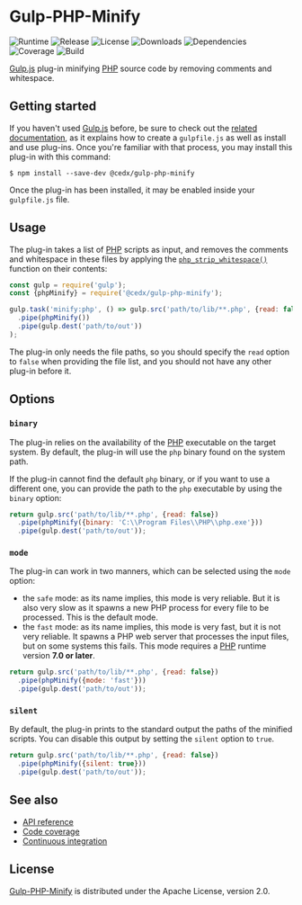# Gulp-PHP-Minify
![Runtime](https://img.shields.io/badge/node-%3E%3D8.1.0-brightgreen.svg) ![Release](https://img.shields.io/npm/v/@cedx/gulp-php-minify.svg) ![License](https://img.shields.io/npm/l/@cedx/gulp-php-minify.svg) ![Downloads](https://img.shields.io/npm/dt/@cedx/gulp-php-minify.svg) ![Dependencies](https://david-dm.org/cedx/gulp-php-minify.svg) ![Coverage](https://coveralls.io/repos/github/cedx/gulp-php-minify/badge.svg) ![Build](https://travis-ci.org/cedx/gulp-php-minify.svg)

[Gulp.js](http://gulpjs.com) plug-in minifying [PHP](https://secure.php.net) source code by removing comments and whitespace.

## Getting started
If you haven't used [Gulp.js](http://gulpjs.com) before, be sure to check out the [related documentation](https://github.com/gulpjs/gulp/blob/master/docs/README.md), as it explains how to create a `gulpfile.js` as well as install and use plug-ins.
Once you're familiar with that process, you may install this plug-in with this command:

```shell
$ npm install --save-dev @cedx/gulp-php-minify
```

Once the plug-in has been installed, it may be enabled inside your `gulpfile.js` file.

## Usage
The plug-in takes a list of [PHP](https://secure.php.net) scripts as input, and removes the comments and whitespace in these files by applying the [`php_strip_whitespace()`](https://secure.php.net/manual/en/function.php-strip-whitespace.php) function on their contents:

```javascript
const gulp = require('gulp');
const {phpMinify} = require('@cedx/gulp-php-minify');

gulp.task('minify:php', () => gulp.src('path/to/lib/**.php', {read: false})
  .pipe(phpMinify())
  .pipe(gulp.dest('path/to/out'))
);
```

The plug-in only needs the file paths, so you should specify the `read` option to `false` when providing the file list, and you should not have any other plug-in before it.

## Options

### `binary`
The plug-in relies on the availability of the [PHP](https://secure.php.net) executable on the target system. By default, the plug-in will use the `php` binary found on the system path.

If the plug-in cannot find the default `php` binary, or if you want to use a different one, you can provide the path to the `php` executable by using the `binary` option:

```javascript
return gulp.src('path/to/lib/**.php', {read: false})
  .pipe(phpMinify({binary: 'C:\\Program Files\\PHP\\php.exe'}))
  .pipe(gulp.dest('path/to/out'));
```

### `mode`
The plug-in can work in two manners, which can be selected using the `mode` option:

- the `safe` mode: as its name implies, this mode is very reliable. But it is also very slow as it spawns a new PHP process for every file to be processed. This is the default mode.
- the `fast` mode: as its name implies, this mode is very fast, but it is not very reliable. It spawns a PHP web server that processes the input files, but on some systems this fails. This mode requires a [PHP](https://secure.php.net) runtime version **7.0 or later**.

```javascript
return gulp.src('path/to/lib/**.php', {read: false})
  .pipe(phpMinify({mode: 'fast'}))
  .pipe(gulp.dest('path/to/out'));
```

### `silent`
By default, the plug-in prints to the standard output the paths of the minified scripts. You can disable this output by setting the `silent` option to `true`.

```javascript
return gulp.src('path/to/lib/**.php', {read: false})
  .pipe(phpMinify({silent: true}))
  .pipe(gulp.dest('path/to/out'));
```

## See also
- [API reference](https://cedx.github.io/gulp-php-minify)
- [Code coverage](https://coveralls.io/github/cedx/gulp-php-minify)
- [Continuous integration](https://travis-ci.org/cedx/gulp-php-minify)

## License
[Gulp-PHP-Minify](https://github.com/cedx/gulp-php-minify) is distributed under the Apache License, version 2.0.
